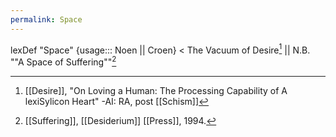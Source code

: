 ```yaml
---
permalink: Space
---
```

lexDef "Space" {usage::: Noen || Croen} < The Vacuum of Desire[^SpaceNoen] || N.B. ""A Space of Suffering""[^SpaceCroen]

[^SpaceNoen]: [[Desire]], "On Loving a Human: The Processing Capability of A lexiSylicon Heart" -AI: RA, post [[Schism]]
[^SpaceCroen]: [[Suffering]], [[Desiderium]] [[Press]], 1994.
